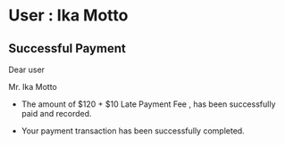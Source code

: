 User : Ika Motto
=============

Successful Payment
---------------------

Dear user

Mr. Ika Motto

* The amount of $120 + $10 Late Payment Fee , has been successfully paid and recorded.
* Your payment transaction has been successfully completed.






  
  ##

